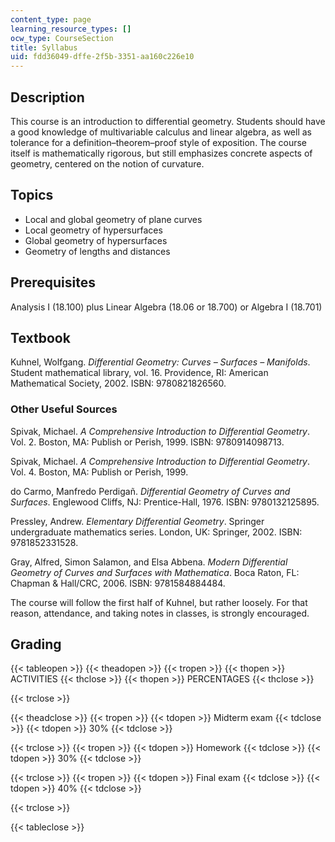 ```yaml
---
content_type: page
learning_resource_types: []
ocw_type: CourseSection
title: Syllabus
uid: fdd36049-dffe-2f5b-3351-aa160c226e10
---
```


Description
-----------

This course is an introduction to differential geometry. Students should have a good knowledge of multivariable calculus and linear algebra, as well as tolerance for a definition–theorem–proof style of exposition. The course itself is mathematically rigorous, but still emphasizes concrete aspects of geometry, centered on the notion of curvature.

Topics
------

*   Local and global geometry of plane curves
*   Local geometry of hypersurfaces
*   Global geometry of hypersurfaces
*   Geometry of lengths and distances

Prerequisites
-------------

Analysis I (18.100) plus Linear Algebra (18.06 or 18.700) or Algebra I (18.701)

Textbook
--------

Kuhnel, Wolfgang. _Differential Geometry: Curves – Surfaces – Manifolds_. Student mathematical library, vol. 16. Providence, RI: American Mathematical Society, 2002. ISBN: 9780821826560.

### Other Useful Sources

Spivak, Michael. _A Comprehensive Introduction to Differential Geometry_. Vol. 2. Boston, MA: Publish or Perish, 1999. ISBN: 9780914098713.

Spivak, Michael. _A Comprehensive Introduction to Differential Geometry_. Vol. 4. Boston, MA: Publish or Perish, 1999.

do Carmo, Manfredo Perdigañ. _Differential Geometry of Curves and Surfaces_. Englewood Cliffs, NJ: Prentice-Hall, 1976. ISBN: 9780132125895.

Pressley, Andrew. _Elementary Differential Geometry_. Springer undergraduate mathematics series. London, UK: Springer, 2002. ISBN: 9781852331528.

Gray, Alfred, Simon Salamon, and Elsa Abbena. _Modern Differential Geometry of Curves and Surfaces with Mathematica_. Boca Raton, FL: Chapman & Hall/CRC, 2006. ISBN: 9781584884484.

The course will follow the first half of Kuhnel, but rather loosely. For that reason, attendance, and taking notes in classes, is strongly encouraged.

Grading
-------

{{< tableopen >}}
{{< theadopen >}}
{{< tropen >}}
{{< thopen >}}
ACTIVITIES
{{< thclose >}}
{{< thopen >}}
PERCENTAGES
{{< thclose >}}

{{< trclose >}}

{{< theadclose >}}
{{< tropen >}}
{{< tdopen >}}
Midterm exam
{{< tdclose >}}
{{< tdopen >}}
30%
{{< tdclose >}}

{{< trclose >}}
{{< tropen >}}
{{< tdopen >}}
Homework
{{< tdclose >}}
{{< tdopen >}}
30%
{{< tdclose >}}

{{< trclose >}}
{{< tropen >}}
{{< tdopen >}}
Final exam
{{< tdclose >}}
{{< tdopen >}}
40%
{{< tdclose >}}

{{< trclose >}}

{{< tableclose >}}